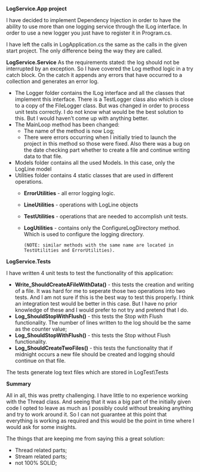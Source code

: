 **LogService.App project**

I have decided to implement Dependency Injection in order to have the ability to use more than one logging service through the ILog interface. In order to use a new logger you just have to register it  in Program.cs.

I have left the calls in LogApplication.cs the same as the calls in the given start project. The only difference being the way they are called.

**LogService.Service**
	As the requirements stated: the log should not be interrupted by an exception. So I have covered the Log method logic in a try catch block. On the catch it appends any errors that have occurred to a collection and generates an error log.

*   The Logger folder contains the ILog interface and all the classes that implement this interface. There is a TestLogger class also which is close to a copy of the FileLogger class. But was changed  in order to process unit tests correctly. I do not know what would be the best solution to this. But I would haven’t come up with anything better.
*   The MainLoop method has been changed:
    *   The name of the method is now Log;
    *   There were errors occurring when I initially tried to launch the project in this method so those were fixed. Also there was a bug on the date checking  part whether to create a file and continue writing data to that file.
*   Models folder contains all the used Models. In this case, only the LogLine model
*   Utilities folder contains 4 static classes that are used in different operations.
    *   **ErrorUtilities** - all error logging logic.
    *   **LineUtilities** - operations with LogLine objects 
    *   **TestUtilities** -  operations that are needed to accomplish unit tests.
    *   **LogUtilities** - contains only the ConfigureLogDirectory method. Which is used to configure the logging directory.

            (NOTE: similar methods with the same name are located in TestUtilities and ErrorUtilities).


**LogService.Tests**
	
I have written 4 unit tests to test the functionality of this application:

*   **Write_ShouldCreateAFileWithData()** - this tests the creation and writing of a file. It was hard for me to seperate those two operations into two tests.  And I am not sure if this is the best way to test this properly. I think an integration test would be better in this case. But I have no prior knowledge of these and I would prefer to not try and pretend that I do.
*   **Log_ShouldStopWithFlush()** - this tests the Stop with Flush functionality.  The number of lines written to the log should be the same as the counter value;
*   **Log_ShouldStopWithFlush()** - this tests the Stop without Flush functionality. 
*   **Log_ShouldCreateTwoFiles()** - this tests the functionality that if midnight occurs a new file should be created and logging should continue on that file.

The tests generate log text files which are stored in LogTest\Tests

**Summary**

All in all, this was pretty challenging. I have little to no experience working with the Thread class. And seeing that it was a big part of the initially given code I opted to leave as much as I possibly could without breaking anything and try to work around it. So I can not guarantee at this point that everything is working as required and this would be the point in time where I would ask for some insights. 

The things that are keeping me  from saying this a great solution:



*   Thread related parts;
*   Stream related parts;
*   not 100% SOLID;

